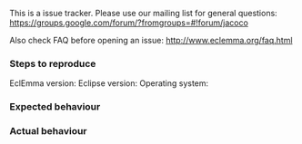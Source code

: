 This is a issue tracker. Please use our mailing list for general questions: 
https://groups.google.com/forum/?fromgroups=#!forum/jacoco

Also check FAQ before opening an issue: http://www.eclemma.org/faq.html


### Steps to reproduce

EclEmma version:
Eclipse version:
Operating system:


### Expected behaviour


### Actual behaviour
